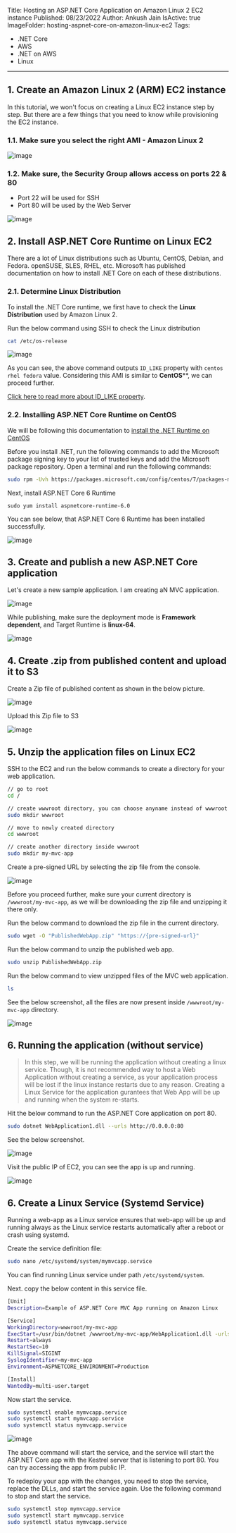 Title: Hosting an ASP.NET Core Application on Amazon Linux 2 EC2 instance
Published: 08/23/2022
Author: Ankush Jain
IsActive: true
ImageFolder: hosting-aspnet-core-on-amazon-linux-ec2
Tags:
  - .NET Core
  - AWS
  - .NET on AWS
  - Linux
---
## 1. Create an Amazon Linux 2 (ARM) EC2 instance
In this tutorial, we won't focus on creating a Linux EC2 instance step by step. But there are a few things that you need to know while provisioning the EC2 instance.

### 1.1. Make sure you select the right AMI - Amazon Linux 2

![image](/img/blogs/hosting-aspnet-core-on-amazon-linux-ec2/1.png)

### 1.2. Make sure, the Security Group allows access on ports 22 & 80
- Port 22 will be used for SSH 
- Port 80 will be used by the Web Server

![image](/img/blogs/hosting-aspnet-core-on-amazon-linux-ec2/2.png)

## 2. Install ASP.NET Core Runtime on Linux EC2
There are a lot of Linux distributions such as Ubuntu, CentOS, Debian, and Fedora. openSUSE, SLES, RHEL, etc. Microsoft has published documentation on how to install .NET Core on each of these distributions.

### 2.1. Determine Linux Distribution
To install the .NET Core runtime, we first have to check the **Linux Distribution** used by Amazon Linux 2.

Run the below command using SSH to check the Linux distribution
```bash
cat /etc/os-release
```

![image](/img/blogs/hosting-aspnet-core-on-amazon-linux-ec2/3.png)

As you can see, the above command outputs `ID_LIKE` property with `centos rhel fedora` value. Considering this AMI is similar to **CentOS****, we can proceed further.

[Click here to read more about ID_LIKE property](https://www.freedesktop.org/software/systemd/man/os-release.html#ID_LIKE=).

### 2.2. Installing ASP.NET Core Runtime on CentOS
We will be following this documentation to [install the .NET Runtime on CentOS](https://docs.microsoft.com/en-us/dotnet/core/install/linux-centos)

Before you install .NET, run the following commands to add the Microsoft package signing key to your list of trusted keys and add the Microsoft package repository. Open a terminal and run the following commands:
```bash
sudo rpm -Uvh https://packages.microsoft.com/config/centos/7/packages-microsoft-prod.rpm
```

Next, install ASP.NET Core 6 Runtime
```
sudo yum install aspnetcore-runtime-6.0
```
You can see below, that ASP.NET Core 6 Runtime has been installed successfully.

![image](/img/blogs/hosting-aspnet-core-on-amazon-linux-ec2/4.png)

## 3. Create and publish a new ASP.NET Core application
Let's create a new sample application. I am creating aN MVC application.

![image](/img/blogs/hosting-aspnet-core-on-amazon-linux-ec2/5.png)

While publishing, make sure the deployment mode is **Framework dependent**, and Target Runtime is **linux-64**.

![image](/img/blogs/hosting-aspnet-core-on-amazon-linux-ec2/6.png)

## 4. Create .zip from published content and upload it to S3
Create a Zip file of published content as shown in the below picture.

![image](/img/blogs/hosting-aspnet-core-on-amazon-linux-ec2/7.png)

Upload this Zip file to S3

![image](/img/blogs/hosting-aspnet-core-on-amazon-linux-ec2/8.png)

## 5. Unzip the application files on Linux EC2
SSH to the EC2 and run the below commands to create a directory for your web application.
```bash
// go to root
cd /  

// create wwwroot directory, you can choose anyname instead of wwwroot
sudo mkdir wwwroot

// move to newly created directory
cd wwwroot

// create another directory inside wwwroot
sudo mkdir my-mvc-app
```

Create a pre-signed URL by selecting the zip file from the console.

![image](/img/blogs/hosting-aspnet-core-on-amazon-linux-ec2/9.png)

Before you proceed further, make sure your current directory is `/wwwroot/my-mvc-app`, as we will be downloading the zip file and unzipping it there only.

Run the below command to download the zip file in the current directory.
```bash
sudo wget -O "PublishedWebApp.zip" "https://{pre-signed-url}"
```

Run the below command to unzip the published web app.
```bash
sudo unzip PublishedWebApp.zip
```

Run the below command to view unzipped files of the MVC web application.
```bash
ls
```
See the below screenshot, all the files are now present inside `/wwwroot/my-mvc-app` directory.

![image](/img/blogs/hosting-aspnet-core-on-amazon-linux-ec2/10.png)

## 6. Running the application (without service)
> In this step, we will be running the application without creating a linux service. Though, it is not recommended way to host a Web Application without creating a service, as your application process will be lost if the linux instance restarts due to any reason. Creating a Linux Service for the application gurantees that Web App will be up and running when the system re-starts.

Hit the below command to run the ASP.NET Core application on port 80.
```bash
sudo dotnet WebApplication1.dll --urls http://0.0.0.0:80
```
See the below screenshot.

![image](/img/blogs/hosting-aspnet-core-on-amazon-linux-ec2/11.png)

Visit the public IP of EC2, you can see the app is up and running.

![image](/img/blogs/hosting-aspnet-core-on-amazon-linux-ec2/12.png)


## 6. Create a Linux Service (Systemd Service)
Running a web-app as a Linux service ensures that web-app will be up and running always as the Linux service restarts automatically after a reboot or crash using systemd.

Create the service definition file:
```bash
sudo nano /etc/systemd/system/mymvcapp.service
```

You can find running Linux service under path `/etc/systemd/system`. 

Next. copy the below content in this service file.
```bash
[Unit]
Description=Example of ASP.NET Core MVC App running on Amazon Linux

[Service]
WorkingDirectory=wwwroot/my-mvc-app
ExecStart=/usr/bin/dotnet /wwwroot/my-mvc-app/WebApplication1.dll -urls "http://0.0.0.0:80"
Restart=always
RestartSec=10
KillSignal=SIGINT
SyslogIdentifier=my-mvc-app
Environment=ASPNETCORE_ENVIRONMENT=Production

[Install]
WantedBy=multi-user.target
```

Now start the service. 
```bash
sudo systemctl enable mymvcapp.service
sudo systemctl start mymvcapp.service
sudo systemctl status mymvcapp.service
```

![image](/img/blogs/hosting-aspnet-core-on-amazon-linux-ec2/13.png)

The above command will start the service, and the service will start the ASP.NET Core app with the Kestrel server that is listening to port 80. You can try accessing the app from public IP.

To redeploy your app with the changes, you need to stop the service, replace the DLLs, and start the service again. Use the following command to stop and start the service.

```bash
sudo systemctl stop mymvcapp.service
sudo systemctl start mymvcapp.service
sudo systemctl status mymvcapp.service
```